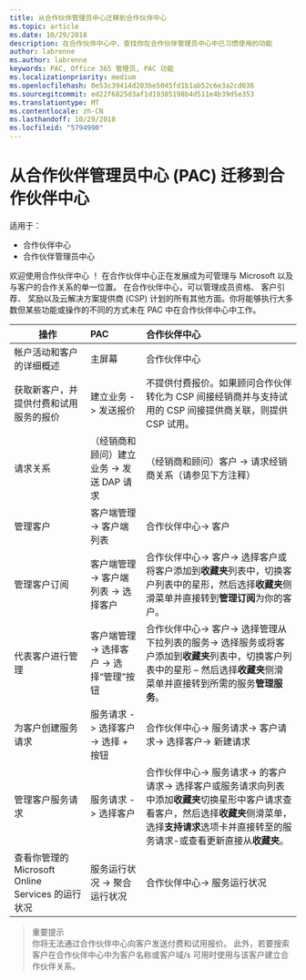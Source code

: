```yaml
---
title: 从合作伙伴管理员中心迁移到合作伙伴中心
ms.topic: article
ms.date: 10/29/2018
description: 在合作伙伴中心中，查找你在合作伙伴管理员中心中已习惯使用的功能
author: labrenne
ms.author: labrenne
keywords: PAC, Office 365 管理员, PAC 功能
ms.localizationpriority: medium
ms.openlocfilehash: 0e53c39414d203be5045fd1b1ab52c6e3a2cd036
ms.sourcegitcommit: ed22f6825d3af1d19385198b4d511e4b39d5e353
ms.translationtype: MT
ms.contentlocale: zh-CN
ms.lasthandoff: 10/29/2018
ms.locfileid: "5794990"
---
```

# <a name="moving-from-partner-admin-center-pac-to-the-partner-center"></a>从合作伙伴管理员中心 (PAC) 迁移到合作伙伴中心

适用于：
- 合作伙伴中心
- 合作伙伴管理员中心

欢迎使用合作伙伴中心 ！ 在合作伙伴中心正在发展成为可管理与 Microsoft 以及与客户的合作关系的单一位置。 在合作伙伴中心，可以管理成员资格、 客户引荐、 奖励以及云解决方案提供商 (CSP) 计划的所有其他方面。你将能够执行大多数但某些功能或操作的不同的方式未在 PAC 中在合作伙伴中心中工作。 


|**操作**   |**PAC**   |**合作伙伴中心**   |
|--------------|:--------------|:---------------|
|帐户活动和客户的详细概述|主屏幕|合作伙伴中心|
|获取新客户，并提供付费和试用服务的报价|建立业务 -> 发送报价|不提供付费报价。如果顾问合作伙伴转化为 CSP 间接经销商并与支持试用的 CSP 间接提供商关联，则提供 CSP 试用。 |
|请求关系|（经销商和顾问）建立业务 -> 发送 DAP 请求|（经销商和顾问）客户 -> 请求经销商关系（请参见下方注释）|
|管理客户|客户端管理 -> 客户端列表|合作伙伴中心-> 客户|
|管理客户订阅|客户端管理 -> 客户端列表 -> 选择客户|合作伙伴中心-> 客户-> 选择客户或将客户添加到**收藏夹**列表中，切换客户列表中的星形，然后选择**收藏夹**侧滑菜单并直接转到**管理订阅**为你的客户。|
|代表客户进行管理|客户端管理 -> 选择客户 -> 选择“管理”按钮|合作伙伴中心-> 客户-> 选择管理从下拉列表的服务-> 选择服务或将客户添加到**收藏夹**列表中，切换客户列表中的星形 – 然后选择**收藏夹**侧滑菜单并直接转到所需的服务**管理服务**。|
|为客户创建服务请求|服务请求 -> 选择客户 -> 选择 + 按钮 | 合作伙伴中心-> 服务请求-> 客户请求-> 选择客户-> 新建请求|
|管理客户服务请求| 服务请求 -> 选择客户|合作伙伴中心-> 服务请求-> 的客户请求-> 选择客户或服务请求向列表中添加**收藏夹**切换星形中客户请求查看客户，然后选择**收藏夹**侧滑菜单，选择**支持请求**选项卡并直接转至的服务请求-或查看更新直接从**收藏夹**。|
|查看你管理的 Microsoft Online Services 的运行状况|服务运行状况 -> 聚合运行状况|合作伙伴中心-> 服务运行状况|

>重要提示<br>
你将无法通过合作伙伴中心向客户发送付费和试用报价。 此外，若要搜索客户在合作伙伴中心中为客户名称或客户域/s 可用时使用与该客户建立合作伙伴关系。